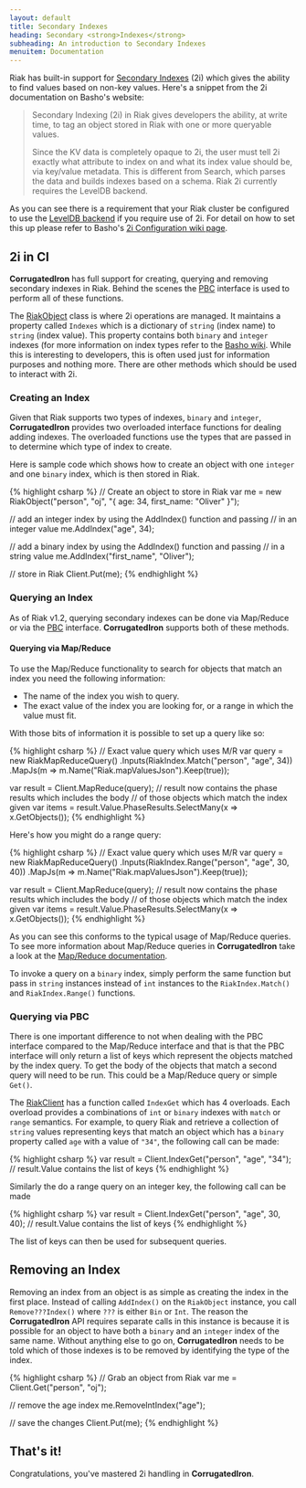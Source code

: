 ```yaml
---
layout: default
title: Secondary Indexes
heading: Secondary <strong>Indexes</strong>
subheading: An introduction to Secondary Indexes
menuitem: Documentation
---
```


Riak has built-in support for [Secondary Indexes][2i] (2i) which gives the ability to find values based on non-key values. Here's a snippet from the 2i documentation on Basho's website:

> Secondary Indexing (2i) in Riak gives developers the ability,
> at write time, to tag an object stored in Riak with one or more
> queryable values.
> 
> Since the KV data is completely opaque to 2i, the user must tell
> 2i exactly what attribute to index on and what its index value
> should be, via key/value metadata. This is different from Search,
> which parses the data and builds indexes based on a schema. Riak
> 2i currently requires the LevelDB backend.

As you can see there is a requirement that your Riak cluster be configured to use the [LevelDB backend][eleveldb] if you require use of 2i. For detail on how to set this up please refer to Basho's [2i Configuration wiki page][2iConfig].

## 2i in CI ##

**CorrugatedIron** has full support for creating, querying and removing secondary indexes in Riak. Behind the scenes the [PBC][] interface is used to perform all of these functions.

The [RiakObject][] class is where 2i operations are managed. It maintains a property called `Indexes` which is a dictionary of `string` (index name) to `string` (index value). This property contains both `binary` and `integer` indexes (for more information on index types refer to the [Basho wiki][2i]. While this is interesting to developers, this is often used just for information purposes and nothing more. There are other methods which should be used to interact with 2i.

### Creating an Index ###

Given that Riak supports two types of indexes, `binary` and `integer`, **CorrugatedIron** provides two overloaded interface functions for dealing adding indexes. The overloaded functions use the types that are passed in to determine which type of index to create.

Here is sample code which shows how to create an object with one `integer` and one `binary` index, which is then stored in Riak.

{% highlight csharp %}
// Create an object to store in Riak
var me = new RiakObject("person", "oj", "{ age: 34, first_name: \"Oliver\" }");

// add an integer index by using the AddIndex() function and passing
// in an integer value
me.AddIndex("age", 34);

// add a binary index by using the AddIndex() function and passing
// in a string value
me.AddIndex("first_name", "Oliver");

// store in Riak
Client.Put(me);
{% endhighlight %}

### Querying an Index ###

As of Riak v1.2, querying secondary indexes can be done via Map/Reduce or via the [PBC][] interface. **CorrugatedIron** supports both of these methods.

#### Querying via Map/Reduce ####

To use the Map/Reduce functionality to search for objects that match an index you need the following information:

* The name of the index you wish to query.
* The exact value of the index you are looking for, or a range in which the value must fit.

With those bits of information it is possible to set up a query like so:

{% highlight csharp %}
// Exact value query which uses M/R
var query = new RiakMapReduceQuery()
    .Inputs(RiakIndex.Match("person", "age", 34))
    .MapJs(m => m.Name("Riak.mapValuesJson").Keep(true));

var result = Client.MapReduce(query);
// result now contains the phase results which includes the body
// of those objects which match the index given
var items = result.Value.PhaseResults.SelectMany(x => x.GetObjects<dynamic>());
{% endhighlight %}

Here's how you might do a range query:

{% highlight csharp %}
// Exact value query which uses M/R
var query = new RiakMapReduceQuery()
    .Inputs(RiakIndex.Range("person", "age", 30, 40))
    .MapJs(m => m.Name("Riak.mapValuesJson").Keep(true));

var result = Client.MapReduce(query);
// result now contains the phase results which includes the body
// of those objects which match the index given
var items = result.Value.PhaseResults.SelectMany(x => x.GetObjects<dynamic>());
{% endhighlight %}

As you can see this conforms to the typical usage of Map/Reduce queries. To see more information about Map/Reduce queries in **CorrugatedIron** take a look at the [Map/Reduce documentation][CI.MapReduce].

To invoke a query on a `binary` index, simply perform the same function but pass in `string` instances instead of `int` instances to the `RiakIndex.Match()` and `RiakIndex.Range()` functions.

### Querying via PBC ###

There is one important difference to not when dealing with the PBC interface compared to the Map/Reduce interface and that is that the PBC interface will only return a list of keys which represent the objects matched by the index query. To get the body of the objects that match a second query will need to be run. This could be a Map/Reduce query or simple `Get()`.

The [RiakClient][] has a function called `IndexGet` which has 4 overloads. Each overload provides a combinations of `int` or `binary` indexes with `match` or `range` semantics. For example, to query Riak and retrieve a collection of `string` values representing keys that match an object which has a `binary` property called `age` with a value of `"34"`, the following call can be made:

{% highlight csharp %}
var result = Client.IndexGet("person", "age", "34");
// result.Value contains the list of keys
{% endhighlight %}

Similarly the do a range query on an integer key, the following call can be made

{% highlight csharp %}
var result = Client.IndexGet("person", "age", 30, 40);
// result.Value contains the list of keys
{% endhighlight %}

The list of keys can then be used for subsequent queries.

## Removing an Index ##

Removing an index from an object is as simple as creating the index in the first place. Instead of calling `AddIndex()` on the `RiakObject` instance, you call `Remove???Index()` where `???` is either `Bin` or `Int`. The reason the **CorrugatedIron** API requires separate calls in this instance is because it is possible for an object to have both a `binary` and an `integer` index of the same name. Without anything else to go on, **CorrugatedIron** needs to be told which of those indexes is to be removed by identifying the type of the index.

{% highlight csharp %}
// Grab an object from Riak
var me = Client.Get("person", "oj");

// remove the age index
me.RemoveIntIndex("age");

// save the changes
Client.Put(me);
{% endhighlight %}

## That's it! ##

Congratulations, you've mastered 2i handling in **CorrugatedIron**.

  [RiakClient]: https://github.com/DistributedNonsense/CorrugatedIron/blob/master/CorrugatedIron/RiakClient.cs
  [eleveldb]: https://github.com/basho/eleveldb
  [CI.MapReduce]: /documentation/MapReduce.html
  [PBC]: http://docs.basho.com/riak/latest/references/apis/protocol-buffers/
  [2i]: http://docs.basho.com/riak/latest/tutorials/querying/Secondary-Indexes/
  [2iConfig]: http://docs.basho.com/riak/latest/cookbooks/Secondary-Indexes---Configuration/
  [RiakObject]: https://github.com/DistributedNonsense/CorrugatedIron/blob/master/CorrugatedIron/Models/RiakObject.cs

